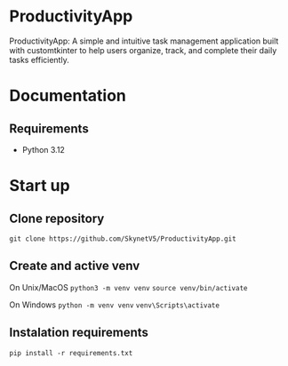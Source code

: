 # ProductivityApp
ProductivityApp: A simple and intuitive task management application built with customtkinter to help users organize, track, and complete their daily tasks efficiently.

# Documentation

## Requirements
- Python 3.12 

# Start up

## Clone repository

```git clone https://github.com/SkynetV5/ProductivityApp.git```

## Create and active venv

On Unix/MacOS
```python3 -m venv venv```
```source venv/bin/activate```

On Windows
```python -m venv venv```
```venv\Scripts\activate```

## Instalation requirements

```pip install -r requirements.txt```


